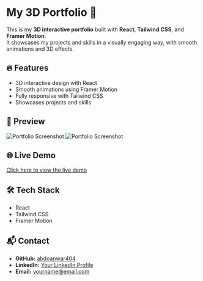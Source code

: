 # My 3D Portfolio 🚀

This is my **3D interactive portfolio** built with **React**, **Tailwind CSS**, and **Framer Motion**.  
It showcases my projects and skills in a visually engaging way, with smooth animations and 3D effects.  

## 🔥 Features
- 3D interactive design with React
- Smooth animations using Framer Motion
- Fully responsive with Tailwind CSS
- Showcases projects and skills

## 📸 Preview
![Portfolio Screenshot](/assets/Screenshot-2025-09-01-201455.png)
![Portfolio Screenshot](/assets/Screenshot-2025-09-01-20142.png)

## 🌐 Live Demo
[Click here to view the live demo](https://your-portfolio-link.vercel.app)

## 🛠️ Tech Stack
- React  
- Tailwind CSS  
- Framer Motion  

## 📬 Contact
- **GitHub:** [abdoanwar404](https://github.com/abdoanwar404)  
- **LinkedIn:** [Your LinkedIn Profile](https://linkedin.com/in/your-profile)  
- **Email:** yourname@email.com

